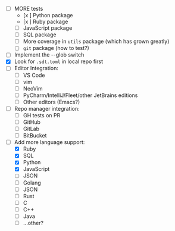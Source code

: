 - [ ] MORE tests
  - [x ] Python package
  - [x ] Ruby package
  - [ ] JavaScript package
  - [ ] SQL package
  - [ ] More coverage in `utils` package (which has grown greatly)
  - [ ] `git` package (how to test?)
- [ ] Implement the --glob switch
- [x] Look for `.sdt.toml` in local repo first
- [ ] Editor Integration:
  - [ ] VS Code
  - [ ] vim
  - [ ] NeoVim
  - [ ] PyCharm/IntelliJ/Fleet/other JetBrains editions
  - [ ] Other editors (Emacs?)
- [ ] Repo manager integration:
  - [ ] GH tests on PR
  - [ ] GitHub
  - [ ] GitLab
  - [ ] BitBucket
- [ ] Add more language support:
  - [x] Ruby
  - [x] SQL
  - [x] Python
  - [x] JavaScript
  - [ ] JSON
  - [ ] Golang
  - [ ] JSON
  - [ ] Rust
  - [ ] C
  - [ ] C++
  - [ ] Java
  - [ ] ...other?
